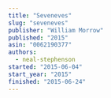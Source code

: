 ```yaml
---
title: "Seveneves"
slug: "seveneves"
publisher: "William Morrow"
published: "2015"
asin: "0062190377"
authors:
  - neal-stephenson
started: "2015-06-04"
start_year: "2015"
finished: "2015-06-24"
---
```


